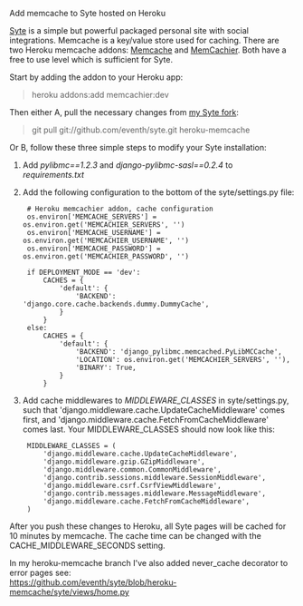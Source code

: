 Add memcache to Syte hosted on Heroku

[Syte](http://rigoneri.github.com/syte/) is a simple but powerful packaged
personal site with social integrations. Memcache is a key/value store used for
caching. There are two Heroku memcache addons:
[Memcache](https://devcenter.heroku.com/articles/memcache) and
[MemCachier](https://devcenter.heroku.com/articles/memcachier). Both have a
free to use level which is sufficient for Syte.


Start by adding the addon to your Heroku app:
> heroku addons:add memcachier:dev


Then either A, pull the necessary changes from
[my Syte fork](https://github.com/eventh/syte/tree/heroku-memcache):
> git pull git://github.com/eventh/syte.git heroku-memcache


Or B, follow these three simple steps to modify your Syte installation:

1. Add *pylibmc==1.2.3* and *django-pylibmc-sasl==0.2.4* to *requirements.txt*
2. Add the following configuration to the bottom of the syte/settings.py file:

        # Heroku memcachier addon, cache configuration
        os.environ['MEMCACHE_SERVERS'] = os.environ.get('MEMCACHIER_SERVERS', '')
        os.environ['MEMCACHE_USERNAME'] = os.environ.get('MEMCACHIER_USERNAME', '')
        os.environ['MEMCACHE_PASSWORD'] = os.environ.get('MEMCACHIER_PASSWORD', '')
        
        if DEPLOYMENT_MODE == 'dev':
            CACHES = {
                'default': {
                    'BACKEND': 'django.core.cache.backends.dummy.DummyCache',
                }
            }
        else:
            CACHES = {
                'default': {
                    'BACKEND': 'django_pylibmc.memcached.PyLibMCCache',
                    'LOCATION': os.environ.get('MEMCACHIER_SERVERS', ''),
                    'BINARY': True,
                }
            }

3. Add cache middlewares to *MIDDLEWARE_CLASSES* in syte/settings.py, such
    that 'django.middleware.cache.UpdateCacheMiddleware' comes first, and
    'django.middleware.cache.FetchFromCacheMiddleware' comes last. Your
    MIDDLEWARE_CLASSES should now look like this:

        MIDDLEWARE_CLASSES = (
            'django.middleware.cache.UpdateCacheMiddleware',
            'django.middleware.gzip.GZipMiddleware',
            'django.middleware.common.CommonMiddleware',
            'django.contrib.sessions.middleware.SessionMiddleware',
            'django.middleware.csrf.CsrfViewMiddleware',
            'django.contrib.messages.middleware.MessageMiddleware',
            'django.middleware.cache.FetchFromCacheMiddleware',
        )


After you push these changes to Heroku, all Syte pages will be cached for 10
minutes by memcache. The cache time can be changed with the
CACHE_MIDDLEWARE_SECONDS setting.


In my heroku-memcache branch I've also added never_cache decorator to error
pages see:  
https://github.com/eventh/syte/blob/heroku-memcache/syte/views/home.py
